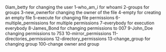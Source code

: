 0iam_betty for changing the user
1-who_am_i for whoami
2-groups for groups
3-new_ownerfor changing the owner of the file
4-empty for creating an empty file 
 5-execute for changing file permissions 
6-multiple_permissions for multiple permissions
7-everybody for execution everybody
8-James_Bond for changing permissions to 007
9-John_Doe changing permissions to 753
10-mirror_permissions
11-directories_permissions
12-directory_permissions
13-change_group for changing group
100-change owner and group
